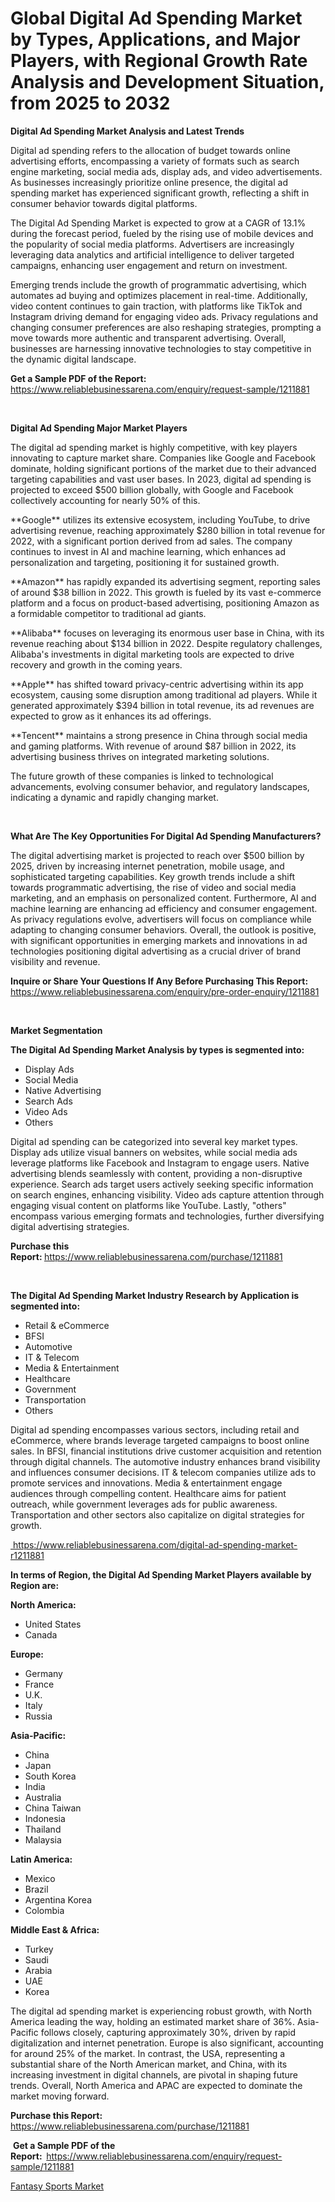 <p><h1>Global Digital Ad Spending Market by Types, Applications, and Major Players, with Regional Growth Rate Analysis and Development Situation, from 2025 to 2032</h1></p><p><strong>Digital Ad Spending Market Analysis and Latest Trends</strong></p>
<p><p>Digital ad spending refers to the allocation of budget towards online advertising efforts, encompassing a variety of formats such as search engine marketing, social media ads, display ads, and video advertisements. As businesses increasingly prioritize online presence, the digital ad spending market has experienced significant growth, reflecting a shift in consumer behavior towards digital platforms.</p><p>The Digital Ad Spending Market is expected to grow at a CAGR of 13.1% during the forecast period, fueled by the rising use of mobile devices and the popularity of social media platforms. Advertisers are increasingly leveraging data analytics and artificial intelligence to deliver targeted campaigns, enhancing user engagement and return on investment. </p><p>Emerging trends include the growth of programmatic advertising, which automates ad buying and optimizes placement in real-time. Additionally, video content continues to gain traction, with platforms like TikTok and Instagram driving demand for engaging video ads. Privacy regulations and changing consumer preferences are also reshaping strategies, prompting a move towards more authentic and transparent advertising. Overall, businesses are harnessing innovative technologies to stay competitive in the dynamic digital landscape.</p></p>
<p><strong>Get a Sample PDF of the Report:&nbsp;</strong> <a href="https://www.reliablebusinessarena.com/enquiry/request-sample/1211881?utm_campaign=2112&utm_medium=2&utm_source=Github&utm_content=ia&utm_term=09032025&utm_id=digital-ad-spending">https://www.reliablebusinessarena.com/enquiry/request-sample/1211881</a></p>
<p>&nbsp;</p>
<p><strong>Digital Ad Spending Major Market Players</strong></p>
<p><p>The digital ad spending market is highly competitive, with key players innovating to capture market share. Companies like Google and Facebook dominate, holding significant portions of the market due to their advanced targeting capabilities and vast user bases. In 2023, digital ad spending is projected to exceed $500 billion globally, with Google and Facebook collectively accounting for nearly 50% of this.</p><p>**Google** utilizes its extensive ecosystem, including YouTube, to drive advertising revenue, reaching approximately $280 billion in total revenue for 2022, with a significant portion derived from ad sales. The company continues to invest in AI and machine learning, which enhances ad personalization and targeting, positioning it for sustained growth.</p><p>**Amazon** has rapidly expanded its advertising segment, reporting sales of around $38 billion in 2022. This growth is fueled by its vast e-commerce platform and a focus on product-based advertising, positioning Amazon as a formidable competitor to traditional ad giants.</p><p>**Alibaba** focuses on leveraging its enormous user base in China, with its revenue reaching about $134 billion in 2022. Despite regulatory challenges, Alibaba's investments in digital marketing tools are expected to drive recovery and growth in the coming years.</p><p>**Apple** has shifted toward privacy-centric advertising within its app ecosystem, causing some disruption among traditional ad players. While it generated approximately $394 billion in total revenue, its ad revenues are expected to grow as it enhances its ad offerings.</p><p>**Tencent** maintains a strong presence in China through social media and gaming platforms. With revenue of around $87 billion in 2022, its advertising business thrives on integrated marketing solutions.</p><p>The future growth of these companies is linked to technological advancements, evolving consumer behavior, and regulatory landscapes, indicating a dynamic and rapidly changing market.</p></p>
<p>&nbsp;</p>
<p><strong>What Are The Key Opportunities For Digital Ad Spending Manufacturers?</strong></p>
<p><p>The digital advertising market is projected to reach over $500 billion by 2025, driven by increasing internet penetration, mobile usage, and sophisticated targeting capabilities. Key growth trends include a shift towards programmatic advertising, the rise of video and social media marketing, and an emphasis on personalized content. Furthermore, AI and machine learning are enhancing ad efficiency and consumer engagement. As privacy regulations evolve, advertisers will focus on compliance while adapting to changing consumer behaviors. Overall, the outlook is positive, with significant opportunities in emerging markets and innovations in ad technologies positioning digital advertising as a crucial driver of brand visibility and revenue.</p></p>
<p><strong>Inquire or Share Your Questions If Any Before Purchasing This Report:</strong> <a href="https://www.reliablebusinessarena.com/enquiry/pre-order-enquiry/1211881?utm_campaign=2112&utm_medium=2&utm_source=Github&utm_content=ia&utm_term=09032025&utm_id=digital-ad-spending">https://www.reliablebusinessarena.com/enquiry/pre-order-enquiry/1211881</a></p>
<p>&nbsp;</p>
<p><strong>Market Segmentation</strong></p>
<p><strong>The Digital Ad Spending Market Analysis by types is segmented into:</strong></p>
<p><ul><li>Display Ads</li><li>Social Media</li><li>Native Advertising</li><li>Search Ads</li><li>Video Ads</li><li>Others</li></ul></p>
<p><p>Digital ad spending can be categorized into several key market types. Display ads utilize visual banners on websites, while social media ads leverage platforms like Facebook and Instagram to engage users. Native advertising blends seamlessly with content, providing a non-disruptive experience. Search ads target users actively seeking specific information on search engines, enhancing visibility. Video ads capture attention through engaging visual content on platforms like YouTube. Lastly, "others" encompass various emerging formats and technologies, further diversifying digital advertising strategies.</p></p>
<p><strong>Purchase this Report:&nbsp;</strong><a href="https://www.reliablebusinessarena.com/purchase/1211881?utm_campaign=2112&utm_medium=2&utm_source=Github&utm_content=ia&utm_term=09032025&utm_id=digital-ad-spending">https://www.reliablebusinessarena.com/purchase/1211881</a></p>
<p>&nbsp;</p>
<p><strong>The Digital Ad Spending Market Industry Research by Application is segmented into:</strong></p>
<p><ul><li>Retail & eCommerce</li><li>BFSI</li><li>Automotive</li><li>IT & Telecom</li><li>Media & Entertainment</li><li>Healthcare</li><li>Government</li><li>Transportation</li><li>Others</li></ul></p>
<p><p>Digital ad spending encompasses various sectors, including retail and eCommerce, where brands leverage targeted campaigns to boost online sales. In BFSI, financial institutions drive customer acquisition and retention through digital channels. The automotive industry enhances brand visibility and influences consumer decisions. IT & telecom companies utilize ads to promote services and innovations. Media & entertainment engage audiences through compelling content. Healthcare aims for patient outreach, while government leverages ads for public awareness. Transportation and other sectors also capitalize on digital strategies for growth.</p></p>
<p><a href="https://www.reliablebusinessarena.com/digital-ad-spending-market-r1211881?utm_campaign=2112&utm_medium=2&utm_source=Github&utm_content=ia&utm_term=09032025&utm_id=digital-ad-spending">&nbsp;https://www.reliablebusinessarena.com/digital-ad-spending-market-r1211881</a></p>
<p><strong>In terms of Region, the Digital Ad Spending Market Players available by Region are:</strong></p>
<p>
    <p> <strong> North America: </strong>
        <ul>
            <li>United States</li>
            <li>Canada</li>
        </ul>
        </p> 
    <p> <strong> Europe: </strong>
        <ul>
            <li>Germany</li>
            <li>France</li>
            <li>U.K.</li>
            <li>Italy</li>
            <li>Russia</li>
        </ul>
        </p> 
    <p> <strong> Asia-Pacific: </strong>
        <ul>
            <li>China</li>
            <li>Japan</li>
            <li>South Korea</li>
            <li>India</li>
            <li>Australia</li>
            <li>China Taiwan</li>
            <li>Indonesia</li>
            <li>Thailand</li>
            <li>Malaysia</li>
        </ul>
        </p> 
    <p> <strong> Latin America: </strong>
        <ul>
            <li>Mexico</li>
            <li>Brazil</li>
            <li>Argentina Korea</li>
            <li>Colombia</li>
        </ul>
        </p> 
    <p> <strong> Middle East & Africa: </strong>
        <ul>
            <li>Turkey</li>
            <li>Saudi</li>
            <li>Arabia</li>
            <li>UAE</li>
            <li>Korea</li>
        </ul>
    </p>
    </p>
<p><p>The digital ad spending market is experiencing robust growth, with North America leading the way, holding an estimated market share of 36%. Asia-Pacific follows closely, capturing approximately 30%, driven by rapid digitalization and internet penetration. Europe is also significant, accounting for around 25% of the market. In contrast, the USA, representing a substantial share of the North American market, and China, with its increasing investment in digital channels, are pivotal in shaping future trends. Overall, North America and APAC are expected to dominate the market moving forward.</p></p>
<p><strong>Purchase this Report: </strong><a href="https://www.reliablebusinessarena.com/purchase/1211881?utm_campaign=2112&utm_medium=2&utm_source=Github&utm_content=ia&utm_term=09032025&utm_id=digital-ad-spending">https://www.reliablebusinessarena.com/purchase/1211881</a></p>
<p>&nbsp;<strong>Get a Sample PDF of the Report:&nbsp;&nbsp;</strong><a href="https://www.reliablebusinessarena.com/enquiry/request-sample/1211881?utm_campaign=2112&utm_medium=2&utm_source=Github&utm_content=ia&utm_term=09032025&utm_id=digital-ad-spending">https://www.reliablebusinessarena.com/enquiry/request-sample/1211881</a></p>
<p><strong></strong></p>
<p><p><a href="https://github.com/AshikRahman991/Market-Research-Report-List-1/blob/main/fantasy-sports-market.md?utm_campaign=2112&utm_medium=2&utm_source=Github&utm_content=ia&utm_term=09032025&utm_id=digital-ad-spending">Fantasy Sports Market</a></p></p>